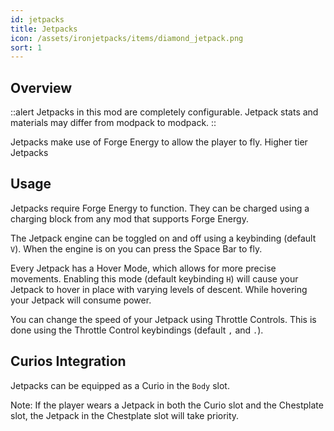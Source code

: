 ```yaml
---
id: jetpacks
title: Jetpacks
icon: /assets/ironjetpacks/items/diamond_jetpack.png
sort: 1
---
```


## Overview

::alert
Jetpacks in this mod are completely configurable. Jetpack stats and materials may differ from modpack to modpack.
::

Jetpacks make use of Forge Energy to allow the player to fly. Higher tier Jetpacks

## Usage

Jetpacks require Forge Energy to function. They can be charged using a charging block from any mod that supports Forge Energy.

The Jetpack engine can be toggled on and off using a keybinding (default `V`). When the engine is on you can press the Space Bar to fly.

Every Jetpack has a Hover Mode, which allows for more precise movements. Enabling this mode (default keybinding `H`) will cause your Jetpack to hover in place with varying levels of descent. While hovering your Jetpack will consume power.

You can change the speed of your Jetpack using Throttle Controls. This is done using the Throttle Control keybindings (default `,` and `.`).

## Curios Integration

Jetpacks can be equipped as a Curio in the `Body` slot.

Note: If the player wears a Jetpack in both the Curio slot and the Chestplate slot, the Jetpack in the Chestplate slot will take priority.
